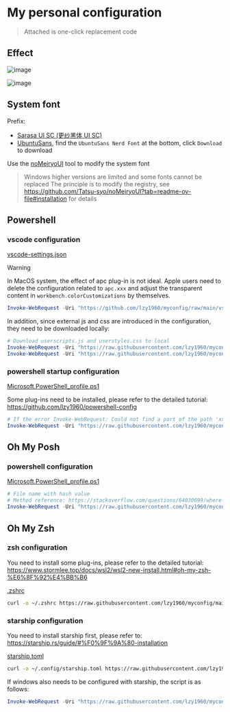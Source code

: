 # My personal configuration

> Attached is one-click replacement code

## Effect

![image](https://github.com/lzy1960/myconfig/assets/40552111/ab02510c-4fbf-4fe0-b3c7-cddfbd529f76)

![image](https://github.com/lzy1960/myconfig/assets/40552111/ed34b5d4-c569-469b-99f9-675089d96b14)

## System font

Prefix:

- [Sarasa UI SC (更纱黑体 UI SC)](https://github.com/be5invis/Sarasa-Gothic/releases)
- [UbuntuSans](https://www.nerdfonts.com/font-downloads), find the `UbuntuSans Nerd Font` at the bottom, click `Download` to download

Use the [noMeiryoUI](https://github.com/Tatsu-syo/noMeiryoUI/releases) tool to modify the system font

> Windows higher versions are limited and some fonts cannot be replaced
> The principle is to modify the registry, see https://github.com/Tatsu-syo/noMeiryoUI?tab=readme-ov-file#installation for details

## Powershell

### vscode configuration

[vscode-settings.json](https://github.com/lzy1960/myconfig/blob/main/vscode-settings.json)

> [!WARNING]
> In MacOS system, the effect of apc plug-in is not ideal. Apple users need to delete the configuration related to `apc.xxx` and adjust the transparent content in `workbench.colorCustomizations` by themselves.

```powershell
Invoke-WebRequest -Uri "https://github.com/lzy1960/myconfig/raw/main/vscode-settings.json" -OutFile "$env:APPDATA\Code\User\settings.json"
```

In addition, since external js and css are introduced in the configuration, they need to be downloaded locally:

```powershell
# Download userscripts.js and userstyles.css to local
Invoke-WebRequest -Uri "https://raw.githubusercontent.com/lzy1960/myconfig/main/userscripts.js" -OutFile "C:\users\\$env:UserName\\.vscode\\userscripts.js"
Invoke-WebRequest -Uri "https://raw.githubusercontent.com/lzy1960/myconfig/main/userstyles.css" -OutFile "C:\users\\$env:UserName\\.vscode\\userstyles.css"
```

### powershell startup configuration

[Microsoft.PowerShell_profile.ps1](https://github.com/lzy1960/myconfig/blob/main/Microsoft.PowerShell_profile.ps1)

Some plug-ins need to be installed, please refer to the detailed tutorial: https://github.com/lzy1960/powershell-config

```powershell
# If the error Invoke-WebRequest: Could not find a part of the path 'xxx' is reported, first check whether the front directory of $PROFILE exists.
Invoke-WebRequest -Uri "https://raw.githubusercontent.com/lzy1960/myconfig/main/Microsoft.PowerShell_profile.ps1" -OutFile "$PROFILE"
```

## Oh My Posh

### powershell configuration

[Microsoft.PowerShell_profile.ps1](https://github.com/lzy1960/myconfig/blob/main/Microsoft.PowerShell_profile.ps1)

```powershell
# File name with hash value
# Method reference: https://stackoverflow.com/questions/64030699/where-is-settings-json-for-powershell-configuration-in-windows-terminal
Invoke-WebRequest -Uri "https://raw.githubusercontent.com/lzy1960/myconfig/main/Microsoft.PowerShell_profile.ps1" -OutFile "$(Get-Item ("C:\users\\$env:UserName\AppData \Local\Packages\Microsoft.WindowsTerminal_*\LocalState\settings.json")).FullName"
```

## Oh My Zsh

### zsh configuration

You need to install some plug-ins, please refer to the detailed tutorial: https://www.stormlee.top/docs/wsl2/wsl2-new-install.html#oh-my-zsh-%E6%8F%92%E4%BB%B6

[.zshrc](https://github.com/lzy1960/myconfig/blob/main/.zshrc)

```bash
curl -o ~/.zshrc https://raw.githubusercontent.com/lzy1960/myconfig/main/.zshrc
```

### starship configuration

You need to install starship first, please refer to: https://starship.rs/guide/#%F0%9F%9A%80-installation

[starship.toml](https://github.com/lzy1960/myconfig/blob/main/starship.toml)

```bash
curl -o ~/.config/starship.toml https://raw.githubusercontent.com/lzy1960/myconfig/main/starship.toml
```

If windows also needs to be configured with starship, the script is as follows:

```powershell
Invoke-WebRequest -Uri "https://raw.githubusercontent.com/lzy1960/myconfig/main/starship.toml" -OutFile "C:\users\\$env:UserName\\.config\\starship.toml"
```
